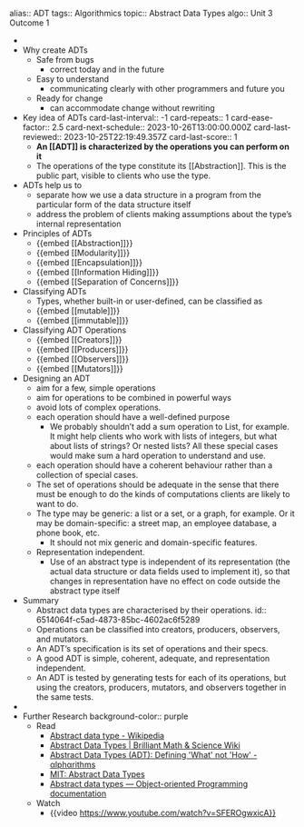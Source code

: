 alias:: ADT 
tags:: Algorithmics
topic:: Abstract Data Types
algo:: Unit 3 Outcome 1

-
- Why create ADTs
	- Safe from bugs
		- correct today and in the future
	- Easy to understand
		- communicating clearly with other programmers and future you
	- Ready for change
		- can accommodate change without rewriting
- Key idea of ADTs
  card-last-interval:: -1
  card-repeats:: 1
  card-ease-factor:: 2.5
  card-next-schedule:: 2023-10-26T13:00:00.000Z
  card-last-reviewed:: 2023-10-25T22:19:49.357Z
  card-last-score:: 1
	- **An [[ADT]] is characterized by the operations you can perform on it**
	- The operations of the type constitute its [[Abstraction]]. This is the public part, visible to clients who use the type.
- ADTs help us to
	- separate how we use a data structure in a program from the particular form of the data structure itself
	- address the problem of clients making assumptions about the type’s internal representation
- Principles of ADTs
	- {{embed [[Abstraction]]}}
	- {{embed [[Modularity]]}}
	- {{embed [[Encapsulation]]}}
	- {{embed [[Information Hiding]]}}
	- {{embed [[Separation of Concerns]]}}
- Classifying ADTs
	- Types, whether built-in or user-defined, can be classified as
	- {{embed [[mutable]]}}
	- {{embed [[immutable]]}}
- Classifying ADT Operations
	- {{embed [[Creators]]}}
	- {{embed [[Producers]]}}
	- {{embed [[Observers]]}}
	- {{embed [[Mutators]]}}
- Designing an ADT
	- aim for a few, simple operations
	- aim for operations to be combined in powerful ways
	- avoid lots of complex operations.
	- each operation should have a well-defined purpose
		- We probably shouldn’t add a sum operation to List, for example. It might help clients who work with lists of integers, but what about lists of strings? Or nested lists? All these special cases would make sum a hard operation to understand and use.
	- each operation should have a coherent behaviour rather than a collection of special cases.
	- The set of operations should be adequate in the sense that there must be enough to do the kinds of computations clients are likely to want to do.
	- The type may be generic: a list or a set, or a graph, for example. Or it may be domain-specific: a street map, an employee database, a phone book, etc.
		- It should not mix generic and domain-specific features.
	- Representation independent.
		- Use of an abstract type is independent of its representation (the actual data structure or data fields used to implement it), so that changes in representation have no effect on code outside the abstract type itself
- Summary
	- Abstract data types are characterised by their operations.
	  id:: 6514064f-c5ad-4873-85bc-4602ac6f5289
	- Operations can be classified into creators, producers, observers, and mutators.
	- An ADT’s specification is its set of operations and their specs.
	- A good ADT is simple, coherent, adequate, and representation independent.
	- An ADT is tested by generating tests for each of its operations, but using the creators, producers, mutators, and observers together in the same tests.
-
- Further Research
  background-color:: purple
	- Read
		- [Abstract data type - Wikipedia](https://en.wikipedia.org/wiki/Abstract_data_type)
		- [Abstract Data Types | Brilliant Math & Science Wiki](https://brilliant.org/wiki/abstract-data-types/)
		- [Abstract Data Types (ADT): Defining 'What' not 'How' - αlphαrithms](https://www.alpharithms.com/abstract-data-types-adt-495117/)
		- [MIT: Abstract Data Types](https://ocw.mit.edu/ans7870/6/6.005/s16/classes/12-abstract-data-types/)
		- [Abstract data types — Object-oriented Programming  documentation](https://object-oriented-python.github.io/5_abstract_data_types.html)
	- Watch
		- {{video https://www.youtube.com/watch?v=SFEROgwxicA}}